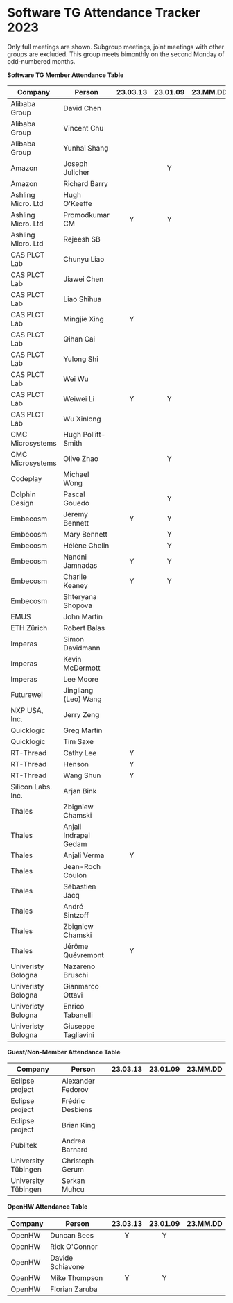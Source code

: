 # Software TG Attendance Tracker 2023

Only full meetings are shown. Subgroup meetings, joint meetings with other
groups are excluded. This group meets bimonthly on the second Monday of
odd-numbered months.

**Software TG Member Attendance Table**

| Company                |  Person               |23.03.13|23.01.09|23.MM.DD|
|------------------------|-----------------------|:------:|:------:|:------:|
| Alibaba Group          | David Chen            |        |        |        |
| Alibaba Group          | Vincent Chu           |        |        |        |
| Alibaba Group          | Yunhai Shang          |        |        |        |
| Amazon                 | Joseph Julicher       |        | Y      |        |
| Amazon                 | Richard Barry         |        |        |        |
| Ashling Micro. Ltd     | Hugh O'Keeffe         |        |        |        |
| Ashling Micro. Ltd     | Promodkumar CM        | Y      | Y      |        |
| Ashling Micro. Ltd     | Rejeesh SB            |        |        |        |
| CAS PLCT Lab           | Chunyu Liao           |        |        |        |
| CAS PLCT Lab           | Jiawei Chen           |        |        |        |
| CAS PLCT Lab           | Liao Shihua           |        |        |        |
| CAS PLCT Lab           | Mingjie Xing          | Y      |        |        |
| CAS PLCT Lab           | Qihan Cai             |        |        |        |
| CAS PLCT Lab           | Yulong Shi            |        |        |        |
| CAS PLCT Lab           | Wei Wu                |        |        |        |
| CAS PLCT Lab           | Weiwei Li             | Y      | Y      |        |
| CAS PLCT Lab           | Wu Xinlong            |        |        |        |
| CMC Microsystems       | Hugh Pollitt-Smith    |        |        |        |
| CMC Microsystems       | Olive Zhao            |        | Y      |        |
| Codeplay               | Michael Wong          |        |        |        |
| Dolphin Design         | Pascal Gouedo         |        | Y      |        |
| Embecosm               | Jeremy Bennett        | Y      | Y      |        |
| Embecosm               | Mary Bennett          |        | Y      |        |
| Embecosm               | Hélène Chelin         |        | Y      |        |
| Embecosm               | Nandni Jamnadas       | Y      | Y      |        |
| Embecosm               | Charlie Keaney        | Y      | Y      |        |
| Embecosm               | Shteryana Shopova     |        |        |        |
| EMUS                   | John Martin           |        |        |        |
| ETH Zürich             | Robert Balas          |        |        |        |
| Imperas                | Simon Davidmann       |        |        |        |
| Imperas                | Kevin McDermott       |        |        |        |
| Imperas                | Lee Moore             |        |        |        |
| Futurewei              | Jingliang (Leo) Wang  |        |        |        |
| NXP USA, Inc.          | Jerry Zeng            |        |        |        |
| Quicklogic             | Greg Martin           |        |        |        |
| Quicklogic             | Tim Saxe              |        |        |        |
| RT-Thread              | Cathy Lee             | Y      |        |        |
| RT-Thread              | Henson                | Y      |        |        |
| RT-Thread              | Wang Shun             | Y      |        |        |
| Silicon Labs. Inc.     | Arjan Bink            |        |        |        |
| Thales                 | Zbigniew Chamski      |        |        |        |
| Thales                 | Anjali Indrapal Gedam |        |        |        |
| Thales                 | Anjali Verma          | Y      |        |        |
| Thales                 | Jean-Roch Coulon      |        |        |        |
| Thales                 | Sébastien Jacq        |        |        |        |
| Thales                 | André Sintzoff        |        |        |        |
| Thales                 | Zbigniew Chamski      |        |        |        |
| Thales                 | Jérôme Quévremont     | Y      |        |        |
| Univeristy Bologna     | Nazareno Bruschi      |        |        |        |
| Univeristy Bologna     | Gianmarco Ottavi      |        |        |        |
| Univeristy Bologna     | Enrico Tabanelli      |        |        |        |
| Univeristy Bologna     | Giuseppe Tagliavini   |        |        |        |

**Guest/Non-Member Attendance Table**

| Company                |  Person               |23.03.13|23.01.09|23.MM.DD|
|------------------------|-----------------------|:------:|:------:|:------:|
| Eclipse project        | Alexander Fedorov     |        |        |        |
| Eclipse project        | Frédŕic Desbiens      |        |        |        |
| Eclipse project        | Brian King            |        |        |        |
| Publitek               | Andrea Barnard        |        |        |        |
| University Tübingen    | Christoph Gerum       |        |        |        |
| University Tübingen    | Serkan Muhcu          |        |        |        |

**OpenHW Attendance Table**

| Company                |  Person               |23.03.13|23.01.09|23.MM.DD|
|------------------------|-----------------------|:------:|:------:|:------:|
| OpenHW                 | Duncan Bees           | Y      | Y      |        |
| OpenHW                 | Rick O'Connor         |        |        |        |
| OpenHW                 | Davide Schiavone      |        |        |        |
| OpenHW                 | Mike Thompson         | Y      | Y      |        |
| OpenHW                 | Florian Zaruba        |        |        |        |
